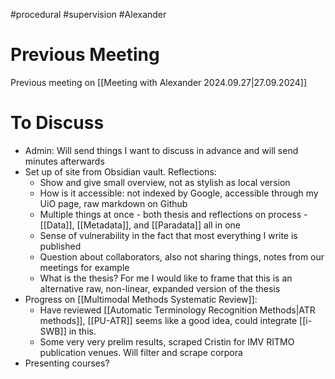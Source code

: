 #procedural #supervision #Alexander
# **Previous Meeting**

Previous meeting on [[Meeting with Alexander 2024.09.27|27.09.2024]]

# **To Discuss**

- Admin: Will send things I want to discuss in advance and will send minutes afterwards
- Set up of site from Obsidian vault. Reflections:
	- Show and give small overview, not as stylish as local version
	- How is it accessible: not indexed by Google, accessible through my UiO page, raw markdown on Github
	- Multiple things at once - both thesis and reflections on process - [[Data]], [[Metadata]], and [[Paradata]] all in one
	- Sense of vulnerability in the fact that most everything I write is published
	- Question about collaborators, also not sharing things, notes from our meetings for example
	- What is the thesis? For me I would like to frame that this is an alternative raw, non-linear, expanded version of the thesis
- Progress on [[Multimodal Methods Systematic Review]]:
	- Have reviewed [[Automatic Terminology Recognition Methods|ATR methods]], [[PU-ATR]] seems like a good idea, could integrate [[i-SWB]] in this.
	- Some very very prelim results, scraped Cristin for IMV RITMO publication venues. Will filter and scrape corpora
- Presenting courses?
